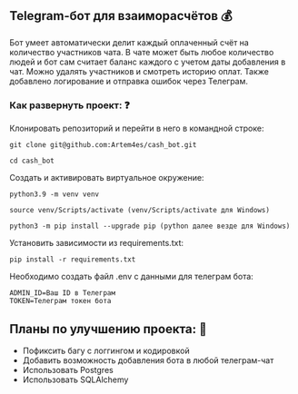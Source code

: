 ## Telegram-бот для взаиморасчётов :moneybag:
Бот умеет автоматически делит каждый оплаченный счёт на количество участников чата. В чате может быть любое количество людей и бот сам считает баланс каждого с учетом даты добавления в чат. Можно удалять участников и смотреть историю оплат. Также добавлено логирование и отправка ошибок через Телеграм.

### Как развернуть проект: :question:

Клонировать репозиторий и перейти в него в командной строке:

```
git clone git@github.com:Artem4es/cash_bot.git
```

```
cd cash_bot
```

Cоздать и активировать виртуальное окружение:

```
python3.9 -m venv venv
```

```
source venv/Scripts/activate (venv/Scripts/activate для Windows)
```

```
python3 -m pip install --upgrade pip (python далее везде для Windows)
```

Установить зависимости из requirements.txt:

```
pip install -r requirements.txt
```
Необходимо создать файл .env с данными для телеграм бота:
```
ADMIN_ID=Ваш ID в Телеграм  
TOKEN=Телеграм токен бота
```

## Планы по улучшению проекта: :rocket:
- Пофиксить багу с логгингом и кодировкой
- Добавить возможность добавления бота в любой телеграм-чат
- Использовать Postgres
- Использовать SQLAlchemy


